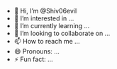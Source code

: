 - 👋 Hi, I’m @Shiv06evil
- 👀 I’m interested in ...
- 🌱 I’m currently learning ...
- 💞️ I’m looking to collaborate on ...
- 📫 How to reach me ...
- 😄 Pronouns: ...
- ⚡ Fun fact: ...

<!---
Shiv06evil/Shiv06evil is a ✨ special ✨ repository because its `README.md` (this file) appears on your GitHub profile.
You can click the Preview link to take a look at your changes.
--->
